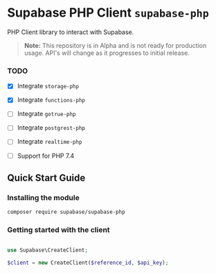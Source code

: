 # Supabase PHP Client `supabase-php`

PHP Client library to interact with Supabase.

> **Note:** This repository is in Alpha and is not ready for production usage. API's will change as it progresses to initial release.

### TODO

- [x] Integrate `storage-php`
- [x] Integrate `functions-php`
- [ ] Integrate `gotrue-php`
- [ ] Integrate `postgrest-php`
- [ ] Integrate `realtime-php`
- [ ] Support for PHP 7.4


## Quick Start Guide

### Installing the module

```bash
composer require supabase/supabase-php
```

### Getting started with the client 

```php

use Supabase\CreateClient;

$client = new CreateClient($reference_id, $api_key);
```
